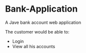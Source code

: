 # Bank-Application
A Jave bank account web application

The customer would be able to:
- Login 
- View all his accounts
